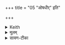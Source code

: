 +++
title = "05 \"ओषधीर्\" इति"

+++


<details><summary>Keith</summary>

'Plants', O ye mothers,  
I hail you, O goddesses;  
Go bearing away defilement,  
Defilement [1] destroying.
</details>

<details><summary>मूलम्</summary>

ओष॑धी॒रिति॑ मातर॒स्तद्वो॑ देवी॒रुप॑ ब्रुवे ।  
रपाꣳ॑सि विघ्न॒तीरि॑त॒ रपः॑ [24]  चा॒तय॑मानाः ।
</details>

<details><summary>सायण-टीका</summary>

अथ चतुर्थीमाह– ओषधीरितीति ।  
हे मातरो मातृसमाना देवीर्देव्यः।  
इतिशब्दोऽत्र हेत्वर्थे वर्तते ।  
यस्माद् ओषधीर् युयमोषधयस्  
तत् तस्माद्वो युष्मानुपब्रुवे प्रार्थये ।  
**ओषो** दाहः फल-पाको **धीयते** स्थाप्यते यासु ता ओषधयः ।  
अतो युष्मान् प्रति प्रार्थनमुचितमित्यर्थः ।  
कथं प्रार्थनमिति तदुच्यते- **रपांसि** विघ्नतीः पापानि विनाशयन्त्यो रपश्चातयमानाः पापफलं दुःखमपि विनाशयन्त्य इत प्राप्नुत।
</details>